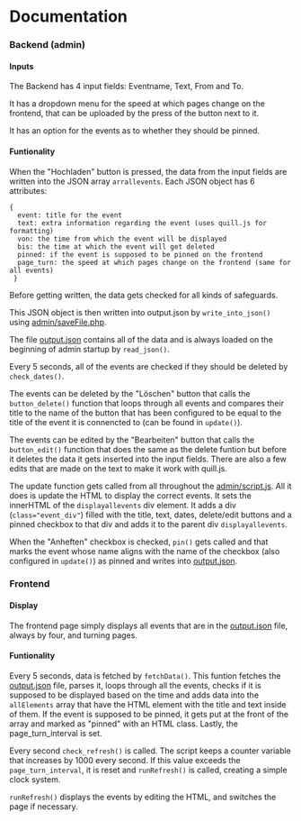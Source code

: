 # Documentation

### Backend (admin)
#### Inputs
The Backend has 4 input fields: Eventname, Text, From and To.

It has a dropdown menu for the speed at which pages change on the frontend, that can be uploaded by the press of the button next to it.

It has an option for the events as to whether they should be pinned.

#### Funtionality
When the "Hochladen" button is pressed, the data from the input fields are written into the JSON array `arrallevents`. Each JSON object has 6 attributes:

```
{
  event: title for the event
  text: extra information regarding the event (uses quill.js for formatting)
  von: the time from which the event will be displayed
  bis: the time at which the event will get deleted
  pinned: if the event is supposed to be pinned on the frontend
  page_turn: the speed at which pages change on the frontend (same for all events)
 }
```

Before getting written, the data gets checked for all kinds of safeguards.

This JSON object is then written into output.json by `write_into_json()` using [admin/saveFile.php](admin/saveFile.php).

The file [output.json](output.json) contains all of the data and is always loaded on the beginning of admin startup by `read_json()`.

Every 5 seconds, all of the events are checked if they should be deleted by `check_dates()`.

The events can be deleted by the "Löschen" button that calls the `button_delete()` function that loops through all events and compares their title to the name of the button that has been configured to be equal to the title of the event it is connencted to (can be found in `update()`).

The events can be edited by the "Bearbeiten" button that calls the `button_edit()` function that does the same as the delete funtion but before it deletes the data it gets inserted into the input fields. There are also a few edits that are made on the text to make it work with quill.js.

The update function gets called from all throughout the [admin/script.js](admin/script.js). All it does is update the HTML to display the correct events. It sets the innerHTML of the `displayallevents` div element. It adds a div (`class="event_div"`) filled with the title, text, dates, delete/edit buttons and a pinned checkbox to that div and adds it to the parent div `displayallevents`.

When the "Anheften" checkbox is checked, `pin()` gets called and that marks the event whose name aligns with the name of the checkbox (also configured in `update()`) as pinned and writes into [output.json](output.json).

### Frontend

#### Display

The frontend page simply displays all events that are in the [output.json](output.json) file, always by four, and turning pages.

#### Funtionality

Every 5 seconds, data is fetched by `fetchData()`. This funtion fetches the [output.json](output.json) file, parses it, loops through all the events, checks if it is supposed to be displayed based on the time and adds data into the `allElements` array that have the HTML element with the title and text inside of them. 
If the event is supposed to be pinned, it gets put at the front of the array and marked as "pinned" with an HTML class.
Lastly, the page_turn_interval is set.

Every second `check_refresh()` is called. The script keeps a counter variable that increases by 1000 every second. If this value exceeds the `page_turn_interval`, it is reset and `runRefresh()` is called, creating a simple clock system. 

`runRefresh()` displays the events by editing the HTML, and switches the page if necessary.

